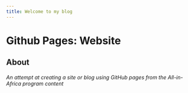 ```yaml
---
title: Welcome to my blog
---
```


# Github Pages: Website

## About
###### An attempt at creating a site or blog using GitHub pages from the All-in-Africa program content
